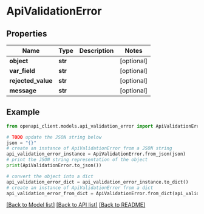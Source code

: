 # ApiValidationError


## Properties

Name | Type | Description | Notes
------------ | ------------- | ------------- | -------------
**object** | **str** |  | [optional] 
**var_field** | **str** |  | [optional] 
**rejected_value** | **str** |  | [optional] 
**message** | **str** |  | [optional] 

## Example

```python
from openapi_client.models.api_validation_error import ApiValidationError

# TODO update the JSON string below
json = "{}"
# create an instance of ApiValidationError from a JSON string
api_validation_error_instance = ApiValidationError.from_json(json)
# print the JSON string representation of the object
print(ApiValidationError.to_json())

# convert the object into a dict
api_validation_error_dict = api_validation_error_instance.to_dict()
# create an instance of ApiValidationError from a dict
api_validation_error_from_dict = ApiValidationError.from_dict(api_validation_error_dict)
```
[[Back to Model list]](../README.md#documentation-for-models) [[Back to API list]](../README.md#documentation-for-api-endpoints) [[Back to README]](../README.md)


